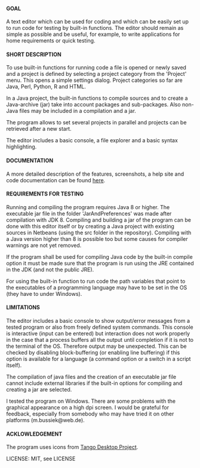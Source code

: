 <h4>GOAL</h4>
A text editor which can be used for coding and which can be easily set up to run code for
testing by built-in functions. The editor should remain as simple as possible and be
useful, for example, to write applications for home requirements or quick testing.
<p>
<h4>SHORT DESCRIPTION</h4>
To use built-in functions for running code a file is opened or newly saved and a project
is defined by selecting a project category from the 'Project' menu. This opens a simple
settings dialog. Project categories so far are Java, Perl, Python, R and HTML.
<p>
In a Java project, the built-in functions to compile sources and to create a Java-archive
(jar) take into account packages and sub-packages. Also non-Java files may be included
in a compilation and a jar.
<p>
The program allows to set several projects in parallel and projects can be retrieved after
a new start.
<p>
The editor includes a basic console, a file explorer and a basic syntax highlighting.
<p>
<h4>DOCUMENTATION</h4>
A more detailed description of the features, screenshots, a help site and code documentation
can be found <a href="https://eadgyth.github.io/Programming-Editor/">here</a>.
<p>
<h4>REQUIREMENTS FOR TESTING</h4>
Running and compiling the program requires Java 8 or higher. The executable jar file in the
folder 'JarAndPreferences' was made after compilation with JDK 8. Compiling and building a
jar of the program can be done with this editor itself or by creating a Java project with
existing sources in Netbeans (using the src folder in the repository). Compiling with a Java
version higher than 8 is possible too but some causes for compiler warnings are not yet
removed.
<p>
If the program shall be used for compiling Java code by the built-in compile option it must be
made sure that the program is run using the JRE contained in the JDK (and not the public JRE).
<p>
For using the built-in function to run code the path variables that point to the executables
of a programming language may have to be set in the OS (they have to under Windows).
<p>
<h4>LIMITATIONS</h4>
The editor includes a basic console to show output/error messages from a tested program
or also from freely defined system commands. This console is interactive (input can be
entered) but interaction does not work properly in the case that a process buffers all
the output until completion if it is not to the terminal of the OS. Therefore output
may be unexpected. This can be checked by disabling block-buffering (or enabling line
buffering) if this option is available for a language (a command option or a switch in
a script itself).
<p>
The compilation of java files and the creation of an executable jar file cannot include
external libraries if the built-in options for compiling and creating a jar are selected.
<p>
I tested the program on Windows. There are some problems with the graphical appearance
on a high dpi screen. I would be grateful for feedback, especially from somebody who may
have tried it on other platforms (m.bussiek@web.de).
<p>
<h4>ACKLOWLEDGEMENT</h4>
The program uses icons from
<a href="https://github.com/Distrotech/tango-icon-theme">Tango Desktop Project</a>.
<p>
LICENSE: MIT, see LICENSE<br>
